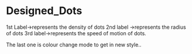 # Designed_Dots
1st Label->represents the density of dots
2nd label ->represents the radius of dots
3rd label->represents the speed of motion of dots.

The last one is colour change mode to get in new style..
